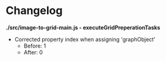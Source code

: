 # Changelog

**./src/image-to-grid-main.js - executeGridPreperationTasks**
* Corrected property index when assigning 'graphObject'
	* Before: 1
	* After: 0
